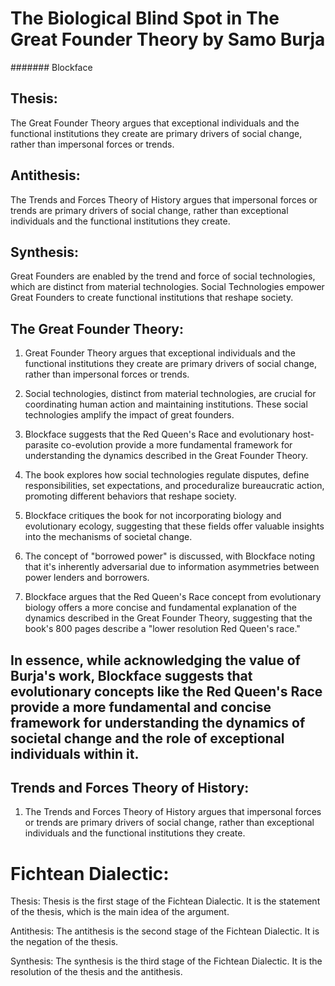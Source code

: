 # The Biological Blind Spot in The Great Founder Theory by Samo Burja
####### Blockface

## Thesis:
The Great Founder Theory argues that exceptional individuals and the functional institutions they create are primary drivers of social change, rather than impersonal forces or trends.

## Antithesis:
The Trends and Forces Theory of History argues that impersonal forces or trends are primary drivers of social change, rather than exceptional individuals and the functional institutions they create.

## Synthesis:
Great Founders are enabled by the trend and force of social technologies, which are distinct from material technologies. Social Technologies empower Great Founders to create functional institutions that reshape society.

## The Great Founder Theory:

1. Great Founder Theory argues that exceptional individuals and the functional institutions they create are primary drivers of social change, rather than impersonal forces or trends.

2. Social technologies, distinct from material technologies, are crucial for coordinating human action and maintaining institutions. These social technologies amplify the impact of great founders.

3. Blockface suggests that the Red Queen's Race and evolutionary host-parasite co-evolution provide a more fundamental framework for understanding the dynamics described in the Great Founder Theory.

4. The book explores how social technologies regulate disputes, define responsibilities, set expectations, and proceduralize bureaucratic action, promoting different behaviors that reshape society.

5. Blockface critiques the book for not incorporating biology and evolutionary ecology, suggesting that these fields offer valuable insights into the mechanisms of societal change.

6. The concept of "borrowed power" is discussed, with Blockface noting that it's inherently adversarial due to information asymmetries between power lenders and borrowers.

7. Blockface argues that the Red Queen's Race concept from evolutionary biology offers a more concise and fundamental explanation of the dynamics described in the Great Founder Theory, suggesting that the book's 800 pages describe a "lower resolution Red Queen's race."

## In essence, while acknowledging the value of Burja's work, Blockface suggests that evolutionary concepts like the Red Queen's Race provide a more fundamental and concise framework for understanding the dynamics of societal change and the role of exceptional individuals within it.

## Trends and Forces Theory of History:

1. The Trends and Forces Theory of History argues that impersonal forces or trends are primary drivers of social change, rather than exceptional individuals and the functional institutions they create.

# Fichtean Dialectic:

Thesis: Thesis is the first stage of the Fichtean Dialectic. It is the statement of the thesis, which is the main idea of the argument.

Antithesis: The antithesis is the second stage of the Fichtean Dialectic. It is the negation of the thesis.

Synthesis: The synthesis is the third stage of the Fichtean Dialectic. It is the resolution of the thesis and the antithesis.



